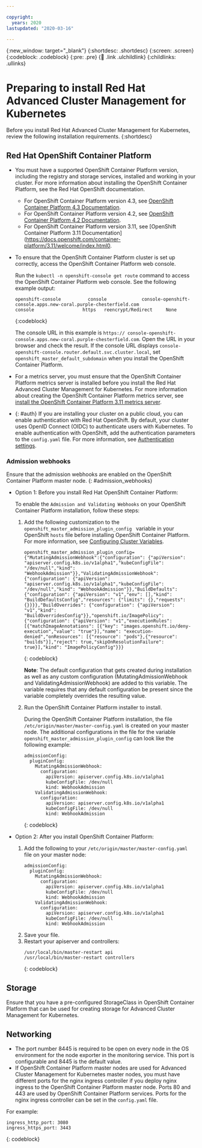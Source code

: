 ```yaml
---

copyright:
  years: 2020
lastupdated: "2020-03-16"

---
```


{:new_window: target="_blank"}
{:shortdesc: .shortdesc}
{:screen: .screen}
{:codeblock: .codeblock}
{:pre: .pre}
{:child: .link .ulchildlink}
{:childlinks: .ullinks}

# Preparing to install Red Hat Advanced Cluster Management for Kubernetes

Before you install Red Hat Advanced Cluster Management for Kubernetes, review the following installation requirements.
{:shortdesc}

## Red Hat OpenShift Container Platform

* You must have a supported OpenShift Container Platform version, including the registry and storage services, installed and working in your cluster. For more information about installing the OpenShift Container Platform, see the Red Hat OpenShift documentation. 

  * For OpenShift Container Platform version 4.3, see [OpenShift Container Platform 4.3 Documentation](https://docs.openshift.com/container-platform/4.3/welcome/index.html).
  * For OpenShift Container Platform version 4.2, see [OpenShift Container Platform 4.2 Documentation](https://docs.openshift.com/container-platform/4.2/welcome/index.html).
  * For OpenShift Container Platform version 3.11, see [OpenShift Container Platform 3.11 Documentation](https://docs.openshift.com/container-platform/3.11/welcome/index.html0.
  
* To ensure that the OpenShift Container Platform cluster is set up correctly, access the OpenShift Container Platform web console.

  Run the `kubectl -n openshift-console get route` command to access the OpenShift Container Platform web console. See the following example output:
  
    ```
    openshift-console          console             console-openshift-console.apps.new-coral.purple-chesterfield.com                       console                  https   reencrypt/Redirect     None
    ```
    {:codeblock}

	The console URL in this example is `https:// console-openshift-console.apps.new-coral.purple-chesterfield.com`. Open the URL in your browser and check the result. If the console URL displays `console-openshift-console.router.default.svc.cluster.local`, set `openshift_master_default_subdomain` when you install the OpenShift Container Platform. 

* For a metrics server, you must ensure that the OpenShift Container Platform metrics server is installed before you install the Red Hat Advanced Cluster Management for Kubernetes. For more information about creating the OpenShift Container Platform metrics server, see [install the OpenShift Container Platform 3.11 metrics server](https://docs.openshift.com/container-platform/3.11/dev_guide/pod_autoscaling.html).

* {: #auth} If you are installing your cluster on a public cloud, you can enable authentication with Red Hat OpenShift. By default, your cluster uses OpenID Connect (OIDC) to authenticate users with Kubernetes. To enable authentication with OpenShift, add the authentication parameters to the `config.yaml` file. For more information, see [Authentication settings](../install/config_yaml.md#auth).

### Admission webhooks

Ensure that the admission webhooks are enabled on the OpenShift Container Platform master node.
{: #admission_webhooks}

  * Option 1: Before you install Red Hat OpenShift Container Platform:

    To enable the `Admission and Validating Webhooks` on your OpenShift Container Platform installation, follow these steps:

    1. Add the following customization to the `openshift_master_admission_plugin_config ` variable in your OpenShift `hosts` file before installing OpenShift Container Platform. For more information, see [Configuring Cluster Variables](https://docs.openshift.com/container-platform/3.11/install/configuring_inventory_file.html#configuring-cluster-variables).

       ```
       openshift_master_admission_plugin_config={"MutatingAdmissionWebhook":{"configuration": {"apiVersion": "apiserver.config.k8s.io/v1alpha1","kubeConfigFile": "/dev/null","kind": "WebhookAdmission"}},"ValidatingAdmissionWebhook": {"configuration": {"apiVersion": "apiserver.config.k8s.io/v1alpha1","kubeConfigFile": "/dev/null","kind": "WebhookAdmission"}},"BuildDefaults": {"configuration": {"apiVersion": "v1","env": [],"kind": "BuildDefaultsConfig","resources": {"limits": {},"requests": {}}}},"BuildOverrides": {"configuration": {"apiVersion": "v1","kind": "BuildOverridesConfig"}},"openshift.io/ImagePolicy": {"configuration": {"apiVersion": "v1","executionRules": [{"matchImageAnnotations": [{"key": "images.openshift.io/deny-execution","value": "true"}],"name": "execution-denied","onResources": [{"resource": "pods"},{"resource": "builds"}],"reject": true,"skipOnResolutionFailure": true}],"kind": "ImagePolicyConfig"}}}
       ```
       {: codeblock}

        **Note**: The default configuration that gets created during installation as well as any custom configuration (MutatingAdmissionWebhook and ValidatingAdmissionWebhook) are added to this variable. The variable requires that any default configuration be present since the variable completely overrides the resulting value.

    2. Run the OpenShift Container Platform installer to install.

       During the OpenShift Container Platform installation, the file `/etc/origin/master/master-config.yaml` is created on your master node. The additional configurations in the file for the variable `openshift_master_admission_plugin_config` can look like the following example:
       ```
       admissionConfig:
         pluginConfig:
           MutatingAdmissionWebhook:
             configuration:
               apiVersion: apiserver.config.k8s.io/v1alpha1
               kubeConfigFile: /dev/null
               kind: WebhookAdmission
           ValidatingAdmissionWebhook:
             configuration:
               apiVersion: apiserver.config.k8s.io/v1alpha1
               kubeConfigFile: /dev/null
               kind: WebhookAdmission
       ```
       {: codeblock}
  * Option 2: After you install OpenShift Container Platform:
    1. Add the following to your `/etc/origin/master/master-config.yaml` file on your master node:
        ```
        admissionConfig:
          pluginConfig:
            MutatingAdmissionWebhook:
              configuration:
                apiVersion: apiserver.config.k8s.io/v1alpha1
                kubeConfigFile: /dev/null
                kind: WebhookAdmission
            ValidatingAdmissionWebhook:
              configuration:
                apiVersion: apiserver.config.k8s.io/v1alpha1
                kubeConfigFile: /dev/null
                kind: WebhookAdmission
        ```
    2. Save your file.
    3. Restart your apiserver and controllers:
        ```
        /usr/local/bin/master-restart api
        /usr/local/bin/master-restart controllers
        ```
        {: codeblock}

## Storage

Ensure that you have a pre-configured StorageClass in OpenShift Container Platform that can be used for creating storage for Advanced Cluster Management for Kubernetes.

## Networking

* The port number 8445 is required to be open on every node in the OS environment for the node exporter in the monitoring service. This port is configurable and 8445 is the default value.
* If OpenShift Container Platform master nodes are used for Advanced Cluster Management for Kubernetes master nodes, you must have different ports for the nginx ingress controller if you deploy nginx ingress to the OpenShift Container Platform master node. Ports 80 and 443 are used by OpenShift Container Platform services. Ports for the nginx ingress controller can be set in the `config.yaml` file.

For example:
  ```
  ingress_http_port: 3080
  ingress_https_port: 3443
  ```
  {: codeblock}

